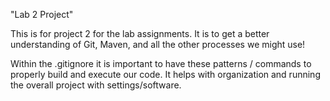 "Lab 2 Project" 

This is for project 2 for the lab assignments. It is to get a better understanding of Git, Maven, and all the other processes we might use!

Within the .gitignore it is important to have these patterns / commands to properly build and execute our code. It helps with organization and running the overall project with settings/software.